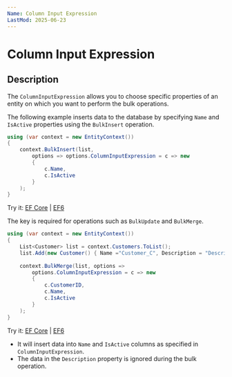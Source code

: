 ```yaml
---
Name: Column Input Expression
LastMod: 2025-06-23
---
```


# Column Input Expression

## Description

The `ColumnInputExpression` allows you to choose specific properties of an entity on which you want to perform the bulk operations.

The following example inserts data to the database by specifying `Name` and `IsActive` properties using the `BulkInsert` operation.

```csharp
using (var context = new EntityContext())
{
    context.BulkInsert(list, 
        options => options.ColumnInputExpression = c => new 
        { 
            c.Name, 
            c.IsActive 
        }
    );
}
```

Try it: [EF Core](https://dotnetfiddle.net/5wiH5w) | [EF6](https://dotnetfiddle.net/lwF8DZ)

The key is required for operations such as `BulkUpdate` and `BulkMerge`.

```csharp
using (var context = new EntityContext())
{
    List<Customer> list = context.Customers.ToList();
    list.Add(new Customer() { Name ="Customer_C", Description = "Description", IsActive = true });
            
    context.BulkMerge(list, options => 
        options.ColumnInputExpression = c => new 
        {
            c.CustomerID, 
            c.Name, 
            c.IsActive 
        }
    );
}
```
Try it: [EF Core](https://dotnetfiddle.net/ZIHjEx) | [EF6](https://dotnetfiddle.net/NlNP7s)

 - It will insert data into `Name` and `IsActive` columns as specified in `ColumnInputExpression`.
 - The data in the `Description` property is ignored during the bulk operation.

